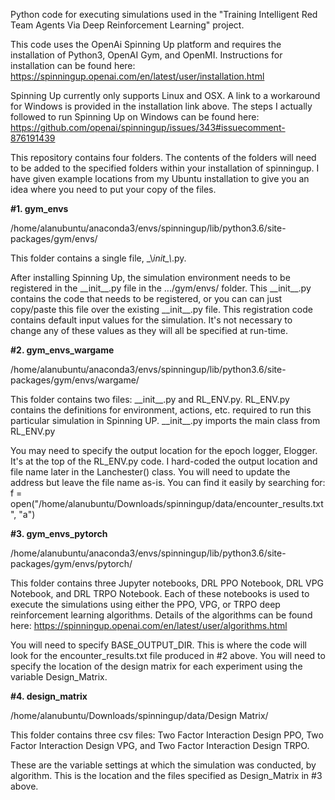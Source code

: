 Python code for executing simulations used in the "Training Intelligent Red Team Agents Via Deep Reinforcement Learning" project. 

This code uses the OpenAi Spinning Up platform and requires the installation of Python3, OpenAI Gym, and OpenMI. Instructions for installation can be found here: https://spinningup.openai.com/en/latest/user/installation.html

Spinning Up currently only supports Linux and OSX. A link to a workaround for Windows is provided in the installation link above. The steps I actually followed to run Spinning Up on Windows can be found here:
https://github.com/openai/spinningup/issues/343#issuecomment-876191439

This repository contains four folders. The contents of the folders will need to be added to the specified folders within your installation of spinningup. I have given example locations from my Ubuntu installation to give you an idea where you need to put your copy of the files.

**#1. gym_envs**

/home/alanubuntu/anaconda3/envs/spinningup/lib/python3.6/site-packages/gym/envs/

This folder contains a single file, \_\\_init\_\\_.py.

After installing Spinning Up, the simulation environment needs to be registered in the \_\_init\_\_.py file in the .../gym/envs/ folder. This \_\_init\_\_.py contains the code that needs to be registered, or you can can just copy/paste this file over the existing \_\_init\_\_.py file. This registration code contains default input values for the simulation. It's not necessary to change any of these values as they will all be specified at run-time.

**#2. gym_envs_wargame**

/home/alanubuntu/anaconda3/envs/spinningup/lib/python3.6/site-packages/gym/envs/wargame/

This folder contains two files: \_\_init\_\_.py and RL_ENV.py.
RL_ENV.py contains the definitions for environment, actions, etc. required to run this particular simulation in Spinning UP.
\_\_init\_\_.py imports the main class from RL_ENV.py

You may need to specify the output location for the epoch logger, Elogger. It's at the top of the RL_ENV.py code.
I hard-coded the output location and file name later in the Lanchester() class. You will need to update the address but leave the file name as-is. You can find it easily by searching for:
f = open("/home/alanubuntu/Downloads/spinningup/data/encounter_results.txt", "a") 

**#3. gym_envs_pytorch**

/home/alanubuntu/anaconda3/envs/spinningup/lib/python3.6/site-packages/gym/envs/pytorch/

This folder contains three Jupyter notebooks, DRL PPO Notebook, DRL VPG Notebook, and DRL TRPO Notebook.
Each of these notebooks is used to execute the simulations using either the PPO, VPG, or TRPO deep reinforcement learning algorithms. Details of the algorithms can be found here: https://spinningup.openai.com/en/latest/user/algorithms.html 

You will need to specify BASE_OUTPUT_DIR. This is where the code will look for the encounter_results.txt file produced in #2 above.
You will need to specify the location of the design matrix for each experiment using the variable Design_Matrix.

**#4. design_matrix**

/home/alanubuntu/Downloads/spinningup/data/Design Matrix/

This folder contains three csv files: Two Factor Interaction Design PPO, Two Factor Interaction Design VPG, and Two Factor Interaction Design TRPO.

These are the variable settings at which the simulation was conducted, by algorithm. This is the location and the files specified as Design_Matrix in #3 above.
